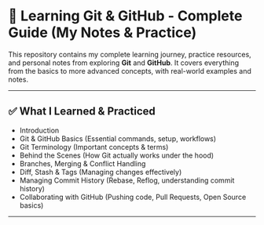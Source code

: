 # 📂 Learning Git & GitHub - Complete Guide (My Notes & Practice)

This repository contains my complete learning journey, practice resources, and personal notes from exploring **Git** and **GitHub**. It covers everything from the basics to more advanced concepts, with real-world examples and notes.

---

## ✅ What I Learned & Practiced

- Introduction  
- Git & GitHub Basics (Essential commands, setup, workflows)  
- Git Terminology (Important concepts & terms)  
- Behind the Scenes (How Git actually works under the hood)  
- Branches, Merging & Conflict Handling  
- Diff, Stash & Tags (Managing changes effectively)  
- Managing Commit History (Rebase, Reflog, understanding commit history)  
- Collaborating with GitHub (Pushing code, Pull Requests, Open Source basics)  

---